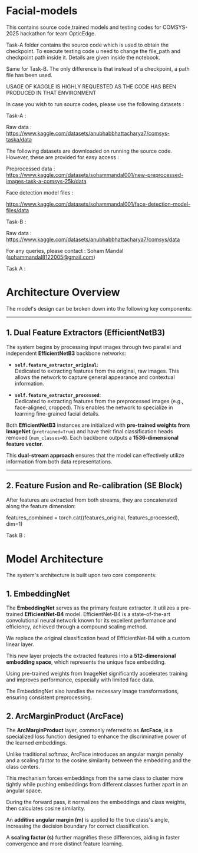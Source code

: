 # Facial-models
This contains source code,trained models and testing codes for COMSYS-2025 hackathon for team OpticEdge.


Task-A folder contains the source code which is used to obtain the checkpoint. 
To execute testing code u need to change the file_path and checkpoint path inside it. Details are given inside the notebook. 

Same for Task-B. The only difference is that instead of a checkpoint, a path file has been used. 

USAGE OF KAGGLE IS HIGHLY REQUESTED AS THE CODE HAS BEEN PRODUCED IN THAT ENVIRONMENT

In case you wish to run source codes, please use the following datasets : 

Task-A : 

Raw data : https://www.kaggle.com/datasets/anubhabbhattacharya7/comsys-taska/data

The following datasets are downloaded on running the source code. However, these are provided for easy access : 

Preprocessed data : https://www.kaggle.com/datasets/sohammandal001/new-preprocessed-images-task-a-comsys-25k/data

Face detection model files : 

https://www.kaggle.com/datasets/sohammandal001/face-detection-model-files/data

Task-B : 

Raw data : https://www.kaggle.com/datasets/anubhabbhattacharya7/comsys/data

For any queries, please contact : 
Soham Mandal (sohammandal8122005@gmail.com)

Task A : 

# Architecture Overview

The model's design can be broken down into the following key components:

---

## 1. Dual Feature Extractors (EfficientNetB3)

The system begins by processing input images through two parallel and independent **EfficientNetB3** backbone networks:

- **`self.feature_extractor_original`**:  
  Dedicated to extracting features from the original, raw images. This allows the network to capture general appearance and contextual information.

- **`self.feature_extractor_processed`**:  
  Dedicated to extracting features from the preprocessed images (e.g., face-aligned, cropped). This enables the network to specialize in learning fine-grained facial details.

Both **EfficientNetB3** instances are initialized with **pre-trained weights from ImageNet** (`pretrained=True`) and have their final classification heads removed (`num_classes=0`). Each backbone outputs a **1536-dimensional feature vector**.

This **dual-stream approach** ensures that the model can effectively utilize information from both data representations.

---

## 2. Feature Fusion and Re-calibration (SE Block)

After features are extracted from both streams, they are concatenated along the feature dimension:

features_combined = torch.cat((features_original, features_processed), dim=1)


Task B : 

# Model Architecture

The system's architecture is built upon two core components:

## 1. EmbeddingNet

The **EmbeddingNet** serves as the primary feature extractor. It utilizes a pre-trained **EfficientNet-B4** model. EfficientNet-B4 is a state-of-the-art convolutional neural network known for its excellent performance and efficiency, achieved through a compound scaling method.

We replace the original classification head of EfficientNet-B4 with a custom linear layer.

This new layer projects the extracted features into a **512-dimensional embedding space**, which represents the unique face embedding.

Using pre-trained weights from ImageNet significantly accelerates training and improves performance, especially with limited face data.

The EmbeddingNet also handles the necessary image transformations, ensuring consistent preprocessing.

## 2. ArcMarginProduct (ArcFace)

The **ArcMarginProduct** layer, commonly referred to as **ArcFace**, is a specialized loss function designed to enhance the discriminative power of the learned embeddings.

Unlike traditional softmax, ArcFace introduces an angular margin penalty and a scaling factor to the cosine similarity between the embedding and the class centers.

This mechanism forces embeddings from the same class to cluster more tightly while pushing embeddings from different classes further apart in an angular space.

During the forward pass, it normalizes the embeddings and class weights, then calculates cosine similarity.

An **additive angular margin (m)** is applied to the true class's angle, increasing the decision boundary for correct classification.

A **scaling factor (s)** further magnifies these differences, aiding in faster convergence and more distinct feature learning.

